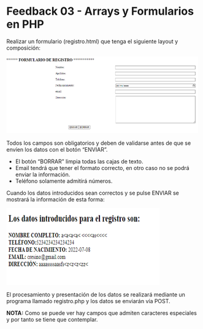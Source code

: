 # Feedback 03 - Arrays y Formularios en PHP

Realizar un formulario (registro.html) que tenga el siguiente layout y composición: 

<img src="Imagenes/01.png" width="500" height="200">


Todos los campos son obligatorios y deben de validarse antes de que se envíen los datos con el botón “ENVIAR”. 

- El botón “BORRAR” limpia todas las cajas de texto. 
- Email tendrá que tener el formato correcto, en otro caso no se podrá enviar la información. 
- Teléfono solamente admitirá números. 
  
Cuando los datos introducidos sean correctos y se pulse ENVIAR se mostrará la información de esta forma: 

<img src="Imagenes/02.png" width="400" height="200">

El procesamiento y presentación de los datos se realizará mediante un programa llamado registro.php y los datos se enviarán vía POST. 

**NOTA:** Como se puede ver hay campos que admiten caracteres especiales y por tanto se tiene que contemplar. 
